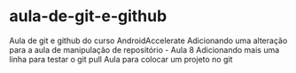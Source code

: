# aula-de-git-e-github
Aula de git e github do curso AndroidAccelerate
Adicionando uma alteração para a aula de manipulação de repositório - Aula 8
Adicionando mais uma linha para testar o git pull
Aula para colocar um projeto no git
